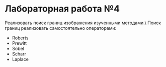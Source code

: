 # Лабораторная работа №4

Реализовать поиск границ изображения изученными методами.\ 
Поиск границ реализовать самостоятельно операторами: 
* Roberts
* Prewitt
* Sobel
* Scharr
* Laplace
